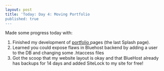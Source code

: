 ```yaml
---
layout: post
title: 'Today: Day 4: Moving Portfolio
published: true
---
```


Made some progress today with:
1. Finished my development of <a href="https://josephbalog.com/Portfolio/"> portfolio </a> pages (the last Splash page).
2. Learned you could expose flaws in Bluehost backend by adding a user to the DB and changing some .htaccess files
3. Got the scoop that my website layout is okay and that BlueHost already has backups for 14 days and added SiteLock to my site for free!
